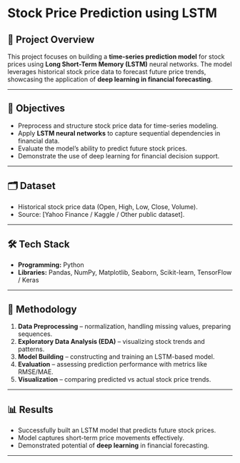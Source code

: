 # Stock Price Prediction using LSTM  

## 📌 Project Overview  
This project focuses on building a **time-series prediction model** for stock prices using **Long Short-Term Memory (LSTM)** neural networks. The model leverages historical stock price data to forecast future price trends, showcasing the application of **deep learning in financial forecasting**.  

---

## 🎯 Objectives  
- Preprocess and structure stock price data for time-series modeling.  
- Apply **LSTM neural networks** to capture sequential dependencies in financial data.  
- Evaluate the model’s ability to predict future stock prices.  
- Demonstrate the use of deep learning for financial decision support.  

---

## 🗂️ Dataset  
- Historical stock price data (Open, High, Low, Close, Volume).  
- Source: [Yahoo Finance / Kaggle / Other public dataset].  

---

## 🛠️ Tech Stack  
- **Programming:** Python  
- **Libraries:** Pandas, NumPy, Matplotlib, Seaborn, Scikit-learn, TensorFlow / Keras  

---

## 🔎 Methodology  
1. **Data Preprocessing** – normalization, handling missing values, preparing sequences.  
2. **Exploratory Data Analysis (EDA)** – visualizing stock trends and patterns.  
3. **Model Building** – constructing and training an LSTM-based model.  
4. **Evaluation** – assessing prediction performance with metrics like RMSE/MAE.  
5. **Visualization** – comparing predicted vs actual stock price trends.  

---

## 📊 Results  
- Successfully built an LSTM model that predicts future stock prices.  
- Model captures short-term price movements effectively.  
- Demonstrated potential of **deep learning** in financial forecasting.  

---

